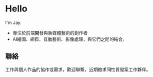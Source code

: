 # Hello
I'm Jay.

- 專注於前端開發與新媒體藝術的創作者
- AI繪圖、網頁、互動藝術、影像處理，與它們之間的結合。

## 聯絡
工作與個人作品的協作或需求，歡迎聯繫，近期徵求同性質發案工作夥伴。
